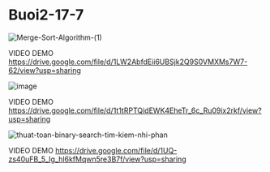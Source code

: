 # Buoi2-17-7
![Merge-Sort-Algorithm-(1)](https://github.com/user-attachments/assets/98f565da-d039-46a1-8621-c3f8ad299639)

VIDEO DEMO https://drive.google.com/file/d/1LW2AbfdEii6UBSjk2Q9S0VMXMs7W7-62/view?usp=sharing

![image](https://github.com/user-attachments/assets/cc64f8d9-8d9a-4d84-8c20-b1d7244c5050)


VIDEO DEMO https://drive.google.com/file/d/1t1tRPTQidEWK4EheTr_6c_Ru09ix2rkf/view?usp=sharing

![thuat-toan-binary-search-tim-kiem-nhi-phan](https://github.com/user-attachments/assets/60aa3d53-9aa9-4df2-a3e0-851ce6c3dc91)

VIDEO DEMO https://drive.google.com/file/d/1UQ-zs40uFB_5_Ig_hl6kfMqwn5re3B7f/view?usp=sharing
